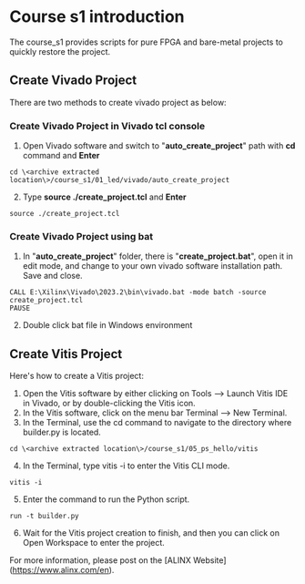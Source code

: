 # Course s1 introduction
The course_s1 provides scripts for pure FPGA and bare-metal projects to quickly restore the project.
## Create Vivado Project
There are two methods to create vivado project as below:
### Create Vivado Project in Vivado tcl console
1. Open Vivado software and switch to "**auto_create_project**" path with **cd** command and **Enter**
```
cd \<archive extracted location\>/course_s1/01_led/vivado/auto_create_project
```
2. Type **source ./create_project.tcl** and **Enter**
```
source ./create_project.tcl
```

### Create Vivado Project using bat
1. In "**auto_create_project**" folder, there is "**create_project.bat**", open it in edit mode, and change to your own vivado software installation path. Save and close.
```
CALL E:\Xilinx\Vivado\2023.2\bin\vivado.bat -mode batch -source create_project.tcl
PAUSE
```
2. Double click bat file in Windows environment

## Create Vitis Project
Here's how to create a Vitis project:
1. Open the Vitis software by either clicking on Tools --> Launch Vitis IDE in Vivado, or by double-clicking the Vitis icon.
2. In the Vitis software, click on the menu bar Terminal --> New Terminal.
3. In the Terminal, use the cd command to navigate to the directory where builder.py is located.
```
cd \<archive extracted location\>/course_s1/05_ps_hello/vitis
```
4. In the Terminal, type vitis -i to enter the Vitis CLI mode.
```
vitis -i
```
5. Enter the command to run the Python script.
```
run -t builder.py
```
6. Wait for the Vitis project creation to finish, and then you can click on Open Workspace to enter the project.

For more information, please post on the [ALINX Website] (https://www.alinx.com/en).